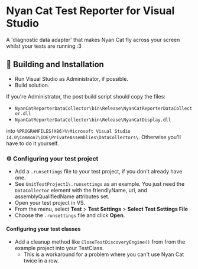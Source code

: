 # Nyan Cat Test Reporter for Visual Studio

A 'diagnostic data adapter'
that makes Nyan Cat fly across your screen
whilst your tests are running :3

## 🔨 Building and Installation
* Run Visual Studio as Administrator, if possible.
* Build solution.

 If you're Administrator, the post build script should copy the files:
 * `NyanCatReporterDataCollector\bin\Release\NyanCatReporterDataCollector.dll`
 * `NyanCatReporterDataCollector\bin\Release\NyanCatDisplay.dll`

 into `%PROGRAMFILES(X86)%\Microsoft Visual Studio 14.0\Common7\IDE\PrivateAssemblies\DataCollectors\`.
 Otherwise you'll have to do it yourself.

### ⚙ Configuring your test project
* Add a `.runsettings` file to your test project, if you don't already have one.
 * See `UnitTestProject1\.runsettings` as an example. You just need the `DataCollector` element with the friendlyName, uri, and assemblyQualifiedName attributes set.
* Open your test project in VS.
* From the menu, select **Test** > **Test Settings** > **Select Test Settings File**
* Choose the `.runsettings` file and click **Open**.
#### Configuring your test classes
* Add a cleanup method like `CloseTestDiscoveryEngine()` from from the example project into your TestClass.
  * This is a workaround for a problem where you can't use Nyan Cat twice in a row.
